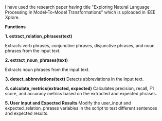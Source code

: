 I have used the research paper having title "Exploring Natural Language Processing in Model-To-Model Transformations" which is uploaded in IEEE Xplore.


**Functions**


**1. extract_relation_phrases(text)**


Extracts verb phrases, conjunctive phrases, disjunctive phrases, and noun phrases from the input text.

**2. extract_noun_phrases(text)**

Extracts noun phrases from the input text.

**3. detect_abbreviations(text)**
Detects abbreviations in the input text.

**4. calculate_metrics(extracted, expected)**
Calculates precision, recall, F1 score, and accuracy metrics based on the extracted and expected phrases.

**5. User Input and Expected Results**
Modify the user_input and expected_relation_phrases variables in the script to test different sentences and expected results.

